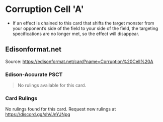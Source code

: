 # Corruption Cell 'A'

*   If an effect is chained to this card that shifts the target monster from your opponent’s side of the field to your side of the field, the targeting specifications are no longer met, so the effect will disappear.

## Edisonformat.net

Source: https://edisonformat.net/card?name=Corruption%20Cell%20A

### Edison-Accurate PSCT

> No rulings available for this card.

### Card Rulings

No rulings found for this card. Request new rulings at https://discord.gg/shVJnYJNpg
            
